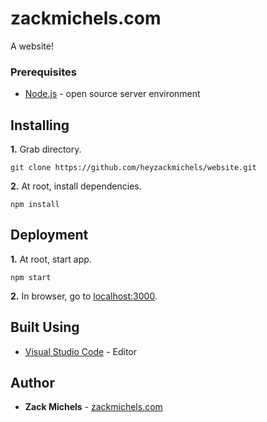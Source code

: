 # zackmichels.com

A website!


### Prerequisites

* [Node.js](https://nodejs.org/en/download/) - open source server environment

## Installing

**1.** Grab directory.

```
git clone https://github.com/heyzackmichels/website.git
```

**2.** At root, install dependencies.

```
npm install
```

## Deployment

**1.** At root, start app.

```
npm start
```

**2.** In browser, go to [localhost:3000](http://localhost:3000).

## Built Using

* [Visual Studio Code](https://code.visualstudio.com/download) - Editor

## Author

* **Zack Michels** - [zackmichels.com](http://zackmichels.com)
